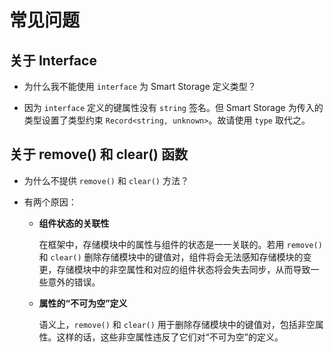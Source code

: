 # 常见问题

## 关于 Interface

- 为什么我不能使用 `interface` 为 Smart Storage 定义类型？

- 因为 `interface` 定义的键属性没有 `string` 签名。但 Smart Storage 为传入的类型设置了类型约束 `Record<string, unknown>`。故请使用 `type` 取代之。

## 关于 remove() 和 clear() 函数

- 为什么不提供 `remove()` 和 `clear()` 方法？

- 有两个原因：

  - **组件状态的关联性**

    在框架中，存储模块中的属性与组件的状态是一一关联的。若用 `remove()` 和 `clear()` 删除存储模块中的键值对，组件将会无法感知存储模块的变更，存储模块中的非空属性和对应的组件状态将会失去同步，从而导致一些意外的错误。

  - **属性的“不可为空”定义**

    语义上，`remove()` 和 `clear()` 用于删除存储模块中的键值对，包括非空属性。这样的话，这些非空属性违反了它们对“不可为空”的定义。
